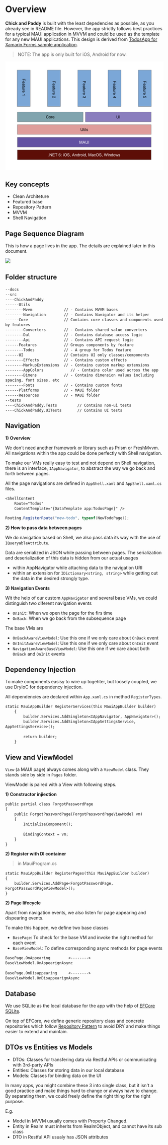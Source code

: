 # Overview

**Chick and Paddy** is built with the least depedencies as possible, as you already see in README file. However, the app strictly follows best practices for a typical MAUI application in MVVM and could be used as the template for any new MAUI applications. This design is derived from [TodosApp for Xamarin.Forms sample application](https://github.com/tuyen-vuduc/todo-app-xamarin-forms).

> NOTE: The app is only built for iOS, Android for now.

![High level arch](./images/arch.png)

## Key concepts
- Clean Architeture
- Featured base
- Repository Pattern
- MVVM
- Shell Navigation

## Page Sequence Diagram

This is how a page lives in the app. The details are explained later in this document.

<image src="https://raw.githubusercontent.com/tuyen-vuduc/todo-app-xamarin-forms/master/docs/images/page-lifecycles.png" />


## Folder structure
```
--docs
--src
----ChickAndPaddy
------Utils
--------Mvvm              // - Contains MVVM bases
--------Navigation        // - Contains Navigator and its helper
------Core                // Contains core classes and components used by features
--------Converters        // - Contains shared value converters
--------Dal               // - Contains database access logic 
--------Api               // - Contains API request logic 
------Features            // Groups components by feature
--------Todos             // - A group for Todos feature
------UI                  // Contains UI only classes/components
--------Effects           // - Contains custom effects
--------MarkupExtensions  // - Contains custom markup extensions
--------AppColors            // - Contains color used across the app
--------Dimens            // - Contains dimension values including spacing, font sizes, etc
--------Fonts             // - Contains custom fonts
------Platforms           // - MAUI folder
------Resources           // - MAUI folder
--tests
----ChickAndPaddy.Tests         // Contains non-ui tests
----ChickAndPaddy.UITests       // Contains UI tests
```


## Navigation

**1) Overview**

We don't need another framework or library such as Prism or FreshMvvm. 
All navigations within the app could be done perfectly with Shell navigation.

To make our VMs really easy to test and not depend on Shell navigation, there is an interface, `IAppNavigator`, to abstract the way we go back and forth between pages.

All the page navigations are defined in `AppShell.xaml` and `AppShell.xaml.cs` files.

```xaml
<ShellContent
    Route="Todos"
    ContentTemplate="{DataTemplate app:TodosPage}" />
```

```c#
Routing.RegisterRoute("new-todo", typeof(NewTodoPage));
```

**2) How to pass data between pages**

We do navigation based on Shell, we also pass data its way with the use of `IQueryableAttribute`.

Data are serialized in JSON while passing between pages. The serialization and deserialization of this data is hidden from our actual usages
- within AppNavigator while attaching data to the navigation URI
- within an extension for `IDictionary<string, string>` while getting out the data in the desired strongly type.

**3) Navigation Events**

Wit the help of our custom `AppNavigator` and several base VMs, we could distinguish two diferent navigation events

- `OnInit`: When we open the page for the firs time
- `OnBack`: When we go back from the subsequence page

The base VMs are

- `OnBackAwareViewModel`: Use this one if we only care about `OnBack` event
- `OnInitAwareViewModel`: Use this one if we only care about `OnInit` event
- `NavigationAwareBaseViewModel`: Use this one if we care about both `OnBack` and `OnInit` events

## Dependency Injection

To make components easisy to wire up togehter, but loosely coupled, we use DryIoC for dependency injection.

All dependencies are declared within `App.xaml.cs` in method `RegisterTypes`.

```
static MauiAppBuilder RegisterServices(this MauiAppBuilder builder)
    {
        builder.Services.AddSingleton<IAppNavigator, AppNavigator>();
        builder.Services.AddSingleton<IAppSettingsService, AppSettingsService>();

        return builder;
    }
```

## View and ViewModel

`View` (a MAUI page) always comes along with a `ViewModel` class. They stands side by side in `Pages` folder.

ViewModel is paired with a View with following steps.

**1) Constructor injiection**

```
public partial class ForgotPasswordPage
{
	public ForgotPasswordPage(ForgotPasswordPageViewModel vm)
	{
		InitializeComponent();

		BindingContext = vm;
	}
}
```

**2) Register with DI container**

> in MauiProgram.cs

```
static MauiAppBuilder RegisterPages(this MauiAppBuilder builder)
{
    builder.Services.AddPage<ForgotPasswordPage, ForgotPasswordPageViewModel>();
}
```

**2) Page lifecycle**

Apart from navigation events, we also listen for page appearing and dispearing events.

To make this happen, we define two base classes

- `BasePage`: To check for the base VM and invoke the right method for each event
- `BaseViewModel`: To define corresponding async methods for page events

```
BasePage.OnAppearing        <-------->      BaseViewModel.OnAppearignAsync

BasePage.OnDisappearing     <-------->      BaseViewModel.OnDisappearignAsync
```

## Database

We use SQLite as the local database for the app with the help of [EFCore SQLite](https://docs.microsoft.com/en-us/ef/core/get-started/xamarin).

On top of EFCore, we define generic repository class and concrete repositories which follow [Repository Pattern](https://docs.microsoft.com/en-us/dotnet/architecture/microservices/microservice-ddd-cqrs-patterns/infrastructure-persistence-layer-design#:~:text=of%20Work%20patterns.-,The%20Repository%20pattern,from%20the%20domain%20model%20layer.) to avoid DRY and make things easier to extend and maintain.

## DTOs vs Entities vs Models

- DTOs: Classes for transfering data via Restful APIs or communicating with 3rd-party APIs
- Entities: Classes for storing data in our local database
- Models: Classes for binding data on the UI

In many apps, you might combine these 3 into single class, but it isn't a good practice and make things hard to change or always have to change. By separating them, we could freely define the right thing for the right purpose. 

E.g. 
- Model in MVVM usually comes with Property Changed.
- Entity in Realm must inherits from RealmObject, and cannot have its sub class
- DTO in Restful API usualy has JSON attributes